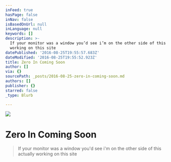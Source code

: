 ```yaml
---
inFeed: true
hasPage: false
inNav: false
isBasedOnUrl: null
inLanguage: null
keywords: []
description: >-
  If your monitor was a window you’d see i’m on the other side of this actually
  working on this site
datePublished: '2016-08-25T19:55:57.683Z'
dateModified: '2016-08-25T19:55:52.923Z'
title: Zero In Coming Soon
author: []
via: {}
sourcePath: _posts/2016-08-25-zero-in-coming-soon.md
authors: []
publisher: {}
starred: false
_type: Blurb

---
```

![](https://the-grid-user-content.s3-us-west-2.amazonaws.com/fb275fbe-1ba5-4abe-bc5a-94649c6716ad.jpg)

# Zero In Coming Soon

> If your monitor was a window you'd see i'm on the other side of this actually working on this site